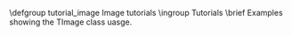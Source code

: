 \defgroup tutorial_image Image tutorials
\ingroup Tutorials
\brief Examples showing the TImage class uasge.
